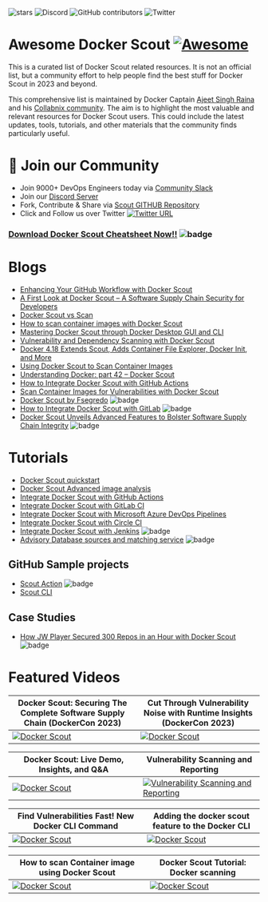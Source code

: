 

![stars](https://img.shields.io/github/stars/collabnix/docker-scout-community)
![Discord](https://img.shields.io/discord/1020180904129335379)
![GitHub contributors](https://img.shields.io/github/contributors/collabnix/docker-scout-community)
![Twitter](https://img.shields.io/twitter/follow/collabnix?style=social)


# Awesome Docker Scout [![Awesome](https://awesome.re/badge.svg)](https://awesome.re)

This is a curated list of Docker Scout related resources. It is not an official list, but a community effort to help people find the best stuff for Docker Scout in 2023 and beyond. 

This comprehensive list is maintained by Docker Captain [Ajeet Singh Raina](https://twitter.com/ajeetsraina) and his [Collabnix community](https://collabnix.com). The aim is to highlight the most valuable and relevant resources for Docker Scout users. This could include the latest updates, tools, tutorials, and other materials that the community finds particularly useful.

# 📝 Join our Community

- Join 9000+ DevOps Engineers today via [Community Slack](https://launchpass.com/collabnix)
- Join our [Discord Server](https://discord.gg/QEkCXAXYSe)
- Fork, Contribute & Share via [Scout GITHUB Repository](https://github.com/collabnix/docker-scout-community)
-  Click and Follow us over Twitter [![Twitter URL](https://img.shields.io/twitter/url/https/twitter.com/fold_left.svg?style=social&label=Follow%20%40collabnix)](https://twitter.com/collabnix)

### [Download Docker Scout Cheatsheet Now!!](https://www.docker.com/resources/scout-cheat-sheet/) ![badge](https://img.shields.io/badge/-new-green) 




# Blogs

- [Enhancing Your GitHub Workflow with Docker Scout](https://www.felipecruz.es/enhancing-your-github-workflow-with-docker-scout/)
- [A First Look at Docker Scout – A Software Supply Chain Security for Developers](https://collabnix.com/a-first-look-at-docker-scout-a-software-supply-chain-security-for-developers/)
- [Docker Scout vs Scan](https://itnext.io/docker-scout-vs-scan-90ce6d6fd04c)
- [How to scan container images with Docker Scout](https://www.techrepublic.com/article/how-to-scan-container-images-docker-scout/)
- [Mastering Docker Scout through Docker Desktop GUI and CLI](https://www.heyvaldemar.com/mastering-docker-scout-through-docker-desktop-gui-and-cli/)
- [Vulnerability and Dependency Scanning with Docker Scout](https://www.c-sharpcorner.com/article/vulnerability-and-dependency-scanning-with-docker-scout/)
- [Docker 4.18 Extends Scout, Adds Container File Explorer, Docker Init, and More](https://www.infoq.com/news/2023/04/docker-4-18-released/)
- [Using Docker Scout to Scan Container Images](https://www.fosslife.org/using-docker-scout-scan-container-images)
- [Understanding Docker: part 42 – Docker Scout](https://dev.to/aurelievache/understanding-docker-part-42-docker-scout-o2a)
- [How to Integrate Docker Scout with GitHub Actions](https://collabnix.com/how-to-integrate-docker-scout-with-github-actions/)
- [Scan Container Images for Vulnerabilities with Docker Scout](https://thenewstack.io/scan-container-images-for-vulnerabilities-with-docker-scout/)
- [Docker Scout by Fsegredo](https://link.medium.com/U7exfMopKCb) ![badge](https://img.shields.io/badge/-new-green) 
- [How to Integrate Docker Scout with GitLab](https://collabnix.com/how-to-integrate-docker-scout-with-gitlab/) ![badge](https://img.shields.io/badge/-new-green) 
- [Docker Scout Unveils Advanced Features to Bolster Software Supply Chain Integrity](https://opensourcewatch.beehiiv.com/p/docker-scout-unveils-advanced-features-bolster-software-supply-chain-integrity) ![badge](https://img.shields.io/badge/-new-green) 



# Tutorials

- [Docker Scout quickstart](https://docs.docker.com/scout/quickstart/)
- [Docker Scout Advanced image analysis](https://docs.docker.com/scout/advanced-image-analysis/)
- [Integrate Docker Scout with GitHub Actions](https://docs.docker.com/scout/integrations/ci/gha/)
- [Integrate Docker Scout with GitLab CI](https://docs.docker.com/scout/integrations/ci/gitlab/)
- [Integrate Docker Scout with Microsoft Azure DevOps Pipelines](https://docs.docker.com/scout/integrations/ci/azure/)
- [Integrate Docker Scout with Circle CI](https://docs.docker.com/scout/integrations/ci/circle-ci/)
- [Integrate Docker Scout with Jenkins](https://docs.docker.com/scout/integrations/ci/jenkins/) ![badge](https://img.shields.io/badge/-new-green) 
- [Advisory Database sources and matching service](https://docs.docker.com/scout/advisory-db-sources/) ![badge](https://img.shields.io/badge/-new-green) 


## GitHub Sample projects

- [Scout Action](https://github.com/docker/scout-action) ![badge](https://img.shields.io/badge/-new-green) 
- [Scout CLI](https://github.com/docker/scout-cli)


## Case Studies

- [How JW Player Secured 300 Repos in an Hour with Docker Scout](https://www.docker.com/blog/how-jw-player-secured-300-repos-in-an-hour-with-docker-scout/) ![badge](https://img.shields.io/badge/-new-green) 


# Featured Videos

| Docker Scout: Securing The Complete Software Supply Chain (DockerCon 2023) | Cut Through Vulnerability Noise with Runtime Insights (DockerCon 2023)   |
| ------------------------------------------------ | ---------------------------------------------------- |
| [![Docker Scout](https://img.youtube.com/vi/4iJ7yw-Oe4I/sddefault.jpg)](https://www.youtube.com/watch?v=4iJ7yw-Oe4I) | [![Docker Scout](https://img.youtube.com/vi/y9XssbBRIi4/sddefault.jpg)](https://www.youtube.com/watch?v=pb7ydpJq-D8) |

| Docker Scout: Live Demo, Insights, and Q&A       | Vulnerability Scanning and Reporting         |
| ------------------------------------------------ | -------------------------------------------- |
| [![Docker Scout](https://img.youtube.com/vi/Ibt6o8M2IHw/sddefault.jpg)](https://www.youtube.com/watch?v=Ibt6o8M2IHw) | [![Vulnerability Scanning and Reporting](https://img.youtube.com/vi/2sY7z2yv_5Y/sddefault.jpg)](https://www.youtube.com/watch?v=2sY7z2yv_5Y&t=39s) |

| Find Vulnerabilities Fast! New Docker CLI Command| Adding the docker scout feature to the Docker CLI    |
| ------------------------------------------------ | ---------------------------------------------------- |
| [![Docker Scout](https://img.youtube.com/vi/0Wc4-_DownU/sddefault.jpg)](https://www.youtube.com/watch?v=0Wc4-_DownU) | [![Docker Scout](https://img.youtube.com/vi/pb7ydpJq-D8/sddefault.jpg)](https://www.youtube.com/watch?v=pb7ydpJq-D8) |


| How to scan Container image using Docker Scout| Docker Scout Tutorial: Docker scanning               |
| ---------------------------------------------- | -------------------------------------------------- |
| [![Docker Scout](https://img.youtube.com/vi/SlUqxSUvv3o/sddefault.jpg)](https://www.youtube.com/watch?v=SlUqxSUvv3o&t=5s) | [![Docker Scout](https://img.youtube.com/vi/4oVg662aMbc/sddefault.jpg)](https://www.youtube.com/watch?v=pb7ydpJq-D8) |


